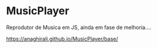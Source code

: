 # MusicPlayer
Reprodutor de Musica em JS, ainda em fase de melhoria....

https://anaghirali.github.io/MusicPlayer/base/
